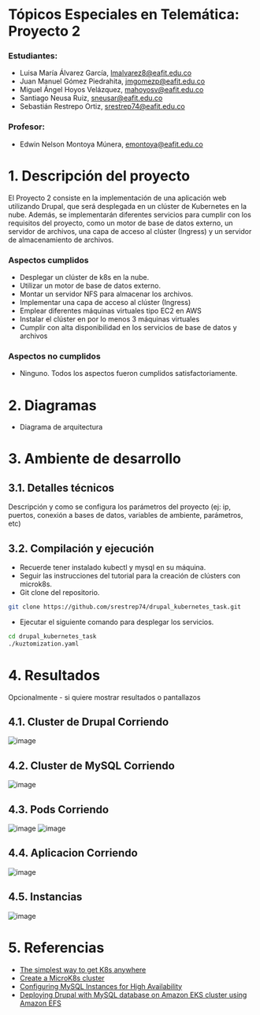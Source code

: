 # Tópicos Especiales en Telemática: Proyecto 2
### Estudiantes:
- Luisa María Álvarez García, lmalvarez8@eafit.edu.co
- Juan Manuel Gómez Piedrahita, jmgomezp@eafit.edu.co
- Miguel Ángel Hoyos Velázquez, mahoyosv@eafit.edu.co
- Santiago Neusa Ruiz, sneusar@eafit.edu.co
- Sebastián Restrepo Ortiz, srestrep74@eafit.edu.co

### Profesor:
- Edwin Nelson Montoya Múnera, emontoya@eafit.edu.co

# 1. Descripción del proyecto
El Proyecto 2 consiste en la implementación de una aplicación web utilizando Drupal, que será desplegada en un clúster de Kubernetes en la nube. Además, se implementarán diferentes servicios para cumplir con los requisitos del proyecto, como un motor de base de datos externo, un servidor de archivos, una capa de acceso al clúster (Ingress) y un servidor de almacenamiento de archivos.

### Aspectos cumplidos
- Desplegar un clúster de k8s en la nube.
- Utilizar un motor de base de datos externo.
- Montar un servidor NFS para almacenar los archivos.
- Implementar una capa de acceso al clúster (Ingress)
- Emplear diferentes máquinas virtuales tipo EC2 en AWS
- Instalar el clúster en por lo menos 3 máquinas virtuales
- Cumplir con alta disponibilidad en los servicios de base de datos y archivos

### Aspectos no cumplidos
- Ninguno. Todos los aspectos fueron cumplidos satisfactoriamente.

# 2. Diagramas
- Diagrama de arquitectura

# 3. Ambiente de desarrollo
## 3.1. Detalles técnicos
Descripción y como se configura los parámetros del proyecto (ej: ip, puertos, conexión a bases de datos, variables de ambiente, parámetros, etc)

## 3.2. Compilación y ejecución
- Recuerde tener instalado kubectl y mysql en su máquina.
- Seguir las instrucciones del tutorial para la creación de clústers con microk8s.
- Git clone del repositorio.
```bash
git clone https://github.com/srestrep74/drupal_kubernetes_task.git
```
- Ejecutar el siguiente comando para desplegar los servicios.
```bash
cd drupal_kubernetes_task
./kuztomization.yaml
```

# 4. Resultados
Opcionalmente - si quiere mostrar resultados o pantallazos 
## 4.1. Cluster de Drupal Corriendo
![image](https://github.com/user-attachments/assets/6990dfcf-d0f6-467e-8a47-dc9e234783bc)
## 4.2. Cluster de MySQL Corriendo
![image](https://github.com/user-attachments/assets/70829370-bc02-43f9-89d3-1516cbe77608)
## 4.3. Pods Corriendo
![image](https://github.com/user-attachments/assets/bc050e32-4cd2-4f2d-b28d-e74714adb87c)
![image](https://github.com/user-attachments/assets/fd3cc583-8eed-4d0f-b2df-dbaf83680ac8)
## 4.4. Aplicacion Corriendo
![image](https://github.com/user-attachments/assets/c2a422c8-231c-4c20-9b62-a04e2bf3c8c3)
## 4.5. Instancias
![image](https://github.com/user-attachments/assets/ab83f032-2147-46ab-a257-2ed64e7d5054)

# 5. Referencias
- [The simplest way to get K8s anywhere](https://microk8s.io/)
- [Create a MicroK8s cluster](https://microk8s.io/docs/clustering)
- [Configuring MySQL Instances for High Availability](https://docs.vmware.com/en/VMware-SQL-with-MySQL-for-Kubernetes/1.10/vmware-mysql-k8s/high-availability.html)
- [Deploying Drupal with MySQL database on Amazon EKS cluster using Amazon EFS](https://medium.com/@srank2000/deploying-drupal-with-mysql-database-on-amazon-eks-cluster-using-amazon-efs-150b6c36e183)